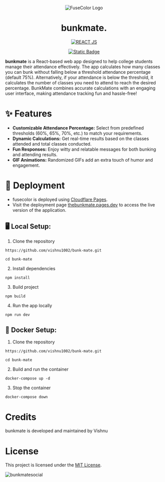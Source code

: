 <p align="center"><img src="https://github.com/user-attachments/assets/791bddd8-9e5b-467d-af21-f9339f36938c" alt="FuseColor Logo"></p>
<h1 align="center">bunkmate.</h1>

<div align="center">
  
  <a href="https://react.dev/">![REACT JS](https://img.shields.io/badge/react-%2320232a.svg?style=for-the-badge&logo=react&logoColor=%2361DAFB)</a>
</div>

<div align="center">
  
  <a href="">[![Static Badge](https://img.shields.io/badge/Licence-MIT-%23CA0404?style=flat-square&logo=mit&logoColor=white)](https://choosealicense.com/licenses/mit/)</a>
</div>

**bunkmate** is a React-based web app designed to help college students manage their attendance effectively. The app calculates how many classes you can bunk without falling below a threshold attendance percentage (default 75%). Alternatively, if your attendance is below the threshold, it calculates the number of classes you need to attend to reach the desired percentage. BunkMate combines accurate calculations with an engaging user interface, making attendance tracking fun and hassle-free!

# ✨ Features

- **Customizable Attendance Percentage:** Select from predefined thresholds (60%, 65%, 70%, etc.) to match your requirements.
- **Dynamic Calculations:** Get real-time results based on the classes attended and total classes conducted.
- **Fun Responses:** Enjoy witty and relatable messages for both bunking and attending results.
- **GIF Animations:** Randomized GIFs add an extra touch of humor and engagement.

# 🚀 Deployment
- fusecolor is deployed using [Cloudflare Pages](https://pages.cloudflare.com/). 
- Visit the deployment page [thebunkmate.pages.dev](https://thebunkmate.pages.dev/) to access the live version of the application.

## 🖥️ Local Setup:

1. Clone the repository
```
https://github.com/vishnu1002/bunk-mate.git
```
```
cd bunk-mate
```
2. Install dependencies
````
npm install
````
3. Build project
```
npm build
```
4. Run the app locally
```
npm run dev
```

## 🐳 Docker Setup:

1. Clone the repository
```
https://github.com/vishnu1002/bunk-mate.git
```
```
cd bunk-mate
```
2. Build and run the container
```
docker-compose up -d
```
3. Stop the container
```
docker-compose down
```


# Credits
bunkmate is developed and maintained by Vishnu

# License
This project is licensed under the [MIT License](https://choosealicense.com/licenses/mit/).

![bunkmatesocial](https://github.com/user-attachments/assets/d37ea3d5-3bb1-47c4-9c90-d955db5f0563)


